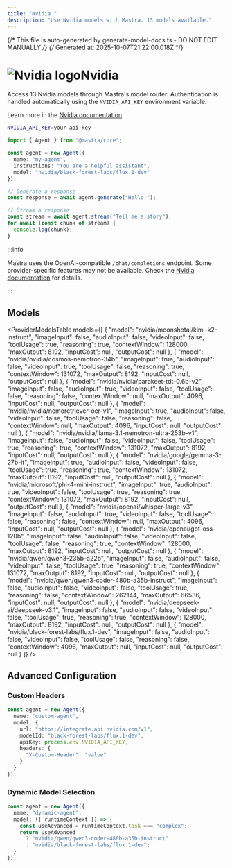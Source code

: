 ```yaml
---
title: "Nvidia "
description: "Use Nvidia models with Mastra. 13 models available."
---
```


{/* This file is auto-generated by generate-model-docs.ts - DO NOT EDIT MANUALLY */}
{/* Generated at: 2025-10-07T21:22:00.018Z */}

# <img src="https://models.dev/logos/nvidia.svg" alt="Nvidia logo" className="inline w-8 h-8 mr-2 align-middle dark:invert dark:brightness-0 dark:contrast-200" />Nvidia

Access 13 Nvidia models through Mastra's model router. Authentication is handled automatically using the `NVIDIA_API_KEY` environment variable.

Learn more in the [Nvidia documentation](https://docs.api.nvidia.com/nim/).

```bash
NVIDIA_API_KEY=your-api-key
```

```typescript
import { Agent } from "@mastra/core";

const agent = new Agent({
  name: "my-agent",
  instructions: "You are a helpful assistant",
  model: "nvidia/black-forest-labs/flux.1-dev"
});

// Generate a response
const response = await agent.generate("Hello!");

// Stream a response
const stream = await agent.stream("Tell me a story");
for await (const chunk of stream) {
  console.log(chunk);
}
```

:::info

Mastra uses the OpenAI-compatible `/chat/completions` endpoint. Some provider-specific features may not be available. Check the [Nvidia documentation](https://docs.api.nvidia.com/nim/) for details.

:::

## Models

<ProviderModelsTable 
  models={[
  {
    "model": "nvidia/moonshotai/kimi-k2-instruct",
    "imageInput": false,
    "audioInput": false,
    "videoInput": false,
    "toolUsage": true,
    "reasoning": true,
    "contextWindow": 128000,
    "maxOutput": 8192,
    "inputCost": null,
    "outputCost": null
  },
  {
    "model": "nvidia/nvidia/cosmos-nemotron-34b",
    "imageInput": true,
    "audioInput": false,
    "videoInput": true,
    "toolUsage": false,
    "reasoning": true,
    "contextWindow": 131072,
    "maxOutput": 8192,
    "inputCost": null,
    "outputCost": null
  },
  {
    "model": "nvidia/nvidia/parakeet-tdt-0.6b-v2",
    "imageInput": false,
    "audioInput": true,
    "videoInput": false,
    "toolUsage": false,
    "reasoning": false,
    "contextWindow": null,
    "maxOutput": 4096,
    "inputCost": null,
    "outputCost": null
  },
  {
    "model": "nvidia/nvidia/nemoretriever-ocr-v1",
    "imageInput": true,
    "audioInput": false,
    "videoInput": false,
    "toolUsage": false,
    "reasoning": false,
    "contextWindow": null,
    "maxOutput": 4096,
    "inputCost": null,
    "outputCost": null
  },
  {
    "model": "nvidia/nvidia/llama-3.1-nemotron-ultra-253b-v1",
    "imageInput": false,
    "audioInput": false,
    "videoInput": false,
    "toolUsage": true,
    "reasoning": true,
    "contextWindow": 131072,
    "maxOutput": 8192,
    "inputCost": null,
    "outputCost": null
  },
  {
    "model": "nvidia/google/gemma-3-27b-it",
    "imageInput": true,
    "audioInput": false,
    "videoInput": false,
    "toolUsage": true,
    "reasoning": true,
    "contextWindow": 131072,
    "maxOutput": 8192,
    "inputCost": null,
    "outputCost": null
  },
  {
    "model": "nvidia/microsoft/phi-4-mini-instruct",
    "imageInput": true,
    "audioInput": true,
    "videoInput": false,
    "toolUsage": true,
    "reasoning": true,
    "contextWindow": 131072,
    "maxOutput": 8192,
    "inputCost": null,
    "outputCost": null
  },
  {
    "model": "nvidia/openai/whisper-large-v3",
    "imageInput": false,
    "audioInput": true,
    "videoInput": false,
    "toolUsage": false,
    "reasoning": false,
    "contextWindow": null,
    "maxOutput": 4096,
    "inputCost": null,
    "outputCost": null
  },
  {
    "model": "nvidia/openai/gpt-oss-120b",
    "imageInput": false,
    "audioInput": false,
    "videoInput": false,
    "toolUsage": false,
    "reasoning": true,
    "contextWindow": 128000,
    "maxOutput": 8192,
    "inputCost": null,
    "outputCost": null
  },
  {
    "model": "nvidia/qwen/qwen3-235b-a22b",
    "imageInput": false,
    "audioInput": false,
    "videoInput": false,
    "toolUsage": true,
    "reasoning": true,
    "contextWindow": 131072,
    "maxOutput": 8192,
    "inputCost": null,
    "outputCost": null
  },
  {
    "model": "nvidia/qwen/qwen3-coder-480b-a35b-instruct",
    "imageInput": false,
    "audioInput": false,
    "videoInput": false,
    "toolUsage": true,
    "reasoning": false,
    "contextWindow": 262144,
    "maxOutput": 66536,
    "inputCost": null,
    "outputCost": null
  },
  {
    "model": "nvidia/deepseek-ai/deepseek-v3.1",
    "imageInput": false,
    "audioInput": false,
    "videoInput": false,
    "toolUsage": true,
    "reasoning": true,
    "contextWindow": 128000,
    "maxOutput": 8192,
    "inputCost": null,
    "outputCost": null
  },
  {
    "model": "nvidia/black-forest-labs/flux.1-dev",
    "imageInput": false,
    "audioInput": false,
    "videoInput": false,
    "toolUsage": false,
    "reasoning": false,
    "contextWindow": 4096,
    "maxOutput": null,
    "inputCost": null,
    "outputCost": null
  }
]}
/>

## Advanced Configuration

### Custom Headers

```typescript
const agent = new Agent({
  name: "custom-agent",
  model: {
    url: "https://integrate.api.nvidia.com/v1",
    modelId: "black-forest-labs/flux.1-dev",
    apiKey: process.env.NVIDIA_API_KEY,
    headers: {
      "X-Custom-Header": "value"
    }
  }
});
```

### Dynamic Model Selection

```typescript
const agent = new Agent({
  name: "dynamic-agent",
  model: ({ runtimeContext }) => {
    const useAdvanced = runtimeContext.task === "complex";
    return useAdvanced 
      ? "nvidia/qwen/qwen3-coder-480b-a35b-instruct"
      : "nvidia/black-forest-labs/flux.1-dev";
  }
});
```
